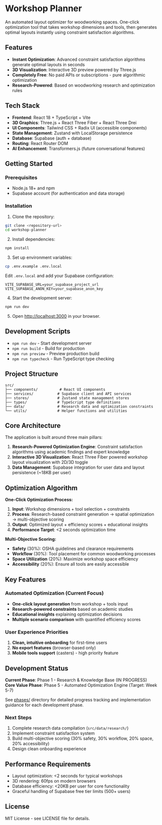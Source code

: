 # Workshop Planner

An automated layout optimizer for woodworking spaces. One-click optimization tool that takes workshop dimensions and tools, then generates optimal layouts instantly using constraint satisfaction algorithms.

## Features

- **Instant Optimization**: Advanced constraint satisfaction algorithms generate optimal layouts in seconds
- **3D Visualization**: Interactive 3D preview powered by Three.js
- **Completely Free**: No paid APIs or subscriptions - pure algorithmic optimization
- **Research-Powered**: Based on woodworking research and optimization rules

## Tech Stack

- **Frontend**: React 18 + TypeScript + Vite
- **3D Graphics**: Three.js + React Three Fiber + React Three Drei
- **UI Components**: Tailwind CSS + Radix UI (accessible components)
- **State Management**: Zustand with LocalStorage persistence
- **Database**: Supabase (auth + database)
- **Routing**: React Router DOM
- **AI Enhancement**: Transformers.js (future conversational features)

## Getting Started

### Prerequisites

- Node.js 18+ and npm
- Supabase account (for authentication and data storage)

### Installation

1. Clone the repository:
```bash
git clone <repository-url>
cd workshop-planner
```

2. Install dependencies:
```bash
npm install
```

3. Set up environment variables:
```bash
cp .env.example .env.local
```

Edit `.env.local` and add your Supabase configuration:
```env
VITE_SUPABASE_URL=your_supabase_project_url
VITE_SUPABASE_ANON_KEY=your_supabase_anon_key
```

4. Start the development server:
```bash
npm run dev
```

5. Open [http://localhost:3000](http://localhost:3000) in your browser.

## Development Scripts

- `npm run dev` - Start development server
- `npm run build` - Build for production
- `npm run preview` - Preview production build
- `npm run typecheck` - Run TypeScript type checking

## Project Structure

```
src/
├── components/          # React UI components
├── services/           # Supabase client and API services
├── stores/             # Zustand state management stores
├── types/              # TypeScript type definitions
├── data/               # Research data and optimization constraints
└── utils/              # Helper functions and utilities
```

## Core Architecture

The application is built around three main pillars:

1. **Research-Powered Optimization Engine**: Constraint satisfaction algorithms using academic findings and expert knowledge
2. **Interactive 3D Visualization**: React Three Fiber powered workshop layout visualization with 2D/3D toggle
3. **Data Management**: Supabase integration for user data and layout persistence (~18KB per user)

## Optimization Algorithm

**One-Click Optimization Process:**
1. **Input**: Workshop dimensions + tool selection + constraints
2. **Process**: Research-based constraint generation → spatial optimization → multi-objective scoring
3. **Output**: Optimized layout + efficiency scores + educational insights
4. **Performance Target**: <2 seconds optimization time

**Multi-Objective Scoring:**
- **Safety** (30%): OSHA guidelines and clearance requirements
- **Workflow** (30%): Tool placement for common woodworking processes  
- **Space Utilization** (20%): Maximize workshop space efficiency
- **Accessibility** (20%): Ensure all tools are easily accessible

## Key Features

### Automated Optimization (Current Focus)
- **One-click layout generation** from workshop + tools input
- **Research-powered constraints** based on academic studies
- **Educational insights** explaining optimization decisions
- **Multiple scenario comparison** with quantified efficiency scores

### User Experience Priorities
1. **Clean, intuitive onboarding** for first-time users
2. **No export features** (browser-based only)
3. **Mobile tools support** (casters) - high priority feature

## Development Status

**Current Phase**: Phase 1 - Research & Knowledge Base (IN PROGRESS)  
**Core Value Phase**: Phase 5 - Automated Optimization Engine (Target: Week 5-7)

See [phases/](./phases/) directory for detailed progress tracking and implementation guidance for each development phase.

### Next Steps
1. Complete research data compilation (`src/data/research/`)
2. Implement constraint satisfaction system
3. Build multi-objective scoring (30% safety, 30% workflow, 20% space, 20% accessibility)
4. Design clean onboarding experience

## Performance Requirements

- Layout optimization: <2 seconds for typical workshops
- 3D rendering: 60fps on modern browsers  
- Database efficiency: <20KB per user for core functionality
- Graceful handling of Supabase free tier limits (500+ users)

## License

MIT License - see LICENSE file for details.